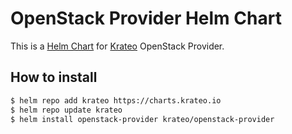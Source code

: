 # OpenStack Provider Helm Chart

This is a [Helm Chart](https://helm.sh/docs/topics/charts/) for [Krateo](https://github.com/krateoplatformops/) OpenStack Provider.


## How to install

```sh
$ helm repo add krateo https://charts.krateo.io
$ helm repo update krateo
$ helm install openstack-provider krateo/openstack-provider 
```